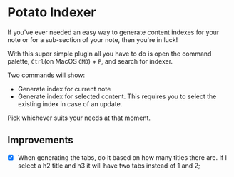 # Potato Indexer

If you've ever needed an easy way to generate content indexes for your note or for a sub-section of your note, then you're in luck!

With this super simple plugin all you have to do is open the command palette, `Ctrl`(on MacOS `CMD`) + `P`, and search for indexer.

Two commands will show:

- Generate index for current note
- Generate index for selected content. This requires you to select the existing index in case of an update.

Pick whichever suits your needs at that moment.

## Improvements

- [x] When generating the tabs, do it based on how many titles there are. If I select a h2 title and h3 it will have two tabs instead of 1 and 2;
